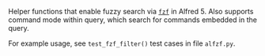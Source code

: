 Helper functions that enable fuzzy search via [`fzf`](https://github.com/junegunn/fzf) in Alfred 5.
Also supports command mode within query, which search for commands embedded in the query.

For example usage, see `test_fzf_filter()` test cases in file `alfzf.py`.
